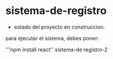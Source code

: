 <h1>sistema-de-registro</h1>

- estado del proyecto en construccion.

para ejecutar el sistema, debes poner:

'''npm install react''
sistema-de registro-2
